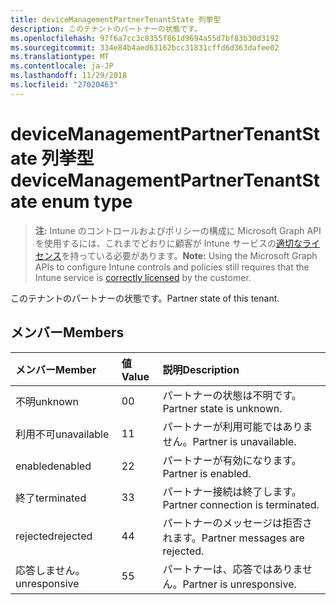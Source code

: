 ```yaml
---
title: deviceManagementPartnerTenantState 列挙型
description: このテナントのパートナーの状態です。
ms.openlocfilehash: 97f6a7cc3c8355f861d9694a55d7bf83b30d3192
ms.sourcegitcommit: 334e84b4aed63162bcc31831cffd6d363dafee02
ms.translationtype: MT
ms.contentlocale: ja-JP
ms.lasthandoff: 11/29/2018
ms.locfileid: "27020463"
---
```

# <a name="devicemanagementpartnertenantstate-enum-type"></a><span data-ttu-id="4ca10-103">deviceManagementPartnerTenantState 列挙型</span><span class="sxs-lookup"><span data-stu-id="4ca10-103">deviceManagementPartnerTenantState enum type</span></span>

> <span data-ttu-id="4ca10-104">**注:** Intune のコントロールおよびポリシーの構成に Microsoft Graph API を使用するには、これまでどおりに顧客が Intune サービスの[適切なライセンス](https://go.microsoft.com/fwlink/?linkid=839381)を持っている必要があります。</span><span class="sxs-lookup"><span data-stu-id="4ca10-104">**Note:** Using the Microsoft Graph APIs to configure Intune controls and policies still requires that the Intune service is [correctly licensed](https://go.microsoft.com/fwlink/?linkid=839381) by the customer.</span></span>

<span data-ttu-id="4ca10-105">このテナントのパートナーの状態です。</span><span class="sxs-lookup"><span data-stu-id="4ca10-105">Partner state of this tenant.</span></span>
## <a name="members"></a><span data-ttu-id="4ca10-106">メンバー</span><span class="sxs-lookup"><span data-stu-id="4ca10-106">Members</span></span>
|<span data-ttu-id="4ca10-107">メンバー</span><span class="sxs-lookup"><span data-stu-id="4ca10-107">Member</span></span>|<span data-ttu-id="4ca10-108">値</span><span class="sxs-lookup"><span data-stu-id="4ca10-108">Value</span></span>|<span data-ttu-id="4ca10-109">説明</span><span class="sxs-lookup"><span data-stu-id="4ca10-109">Description</span></span>|
|:---|:---|:---|
|<span data-ttu-id="4ca10-110">不明</span><span class="sxs-lookup"><span data-stu-id="4ca10-110">unknown</span></span>|<span data-ttu-id="4ca10-111">0</span><span class="sxs-lookup"><span data-stu-id="4ca10-111">0</span></span>|<span data-ttu-id="4ca10-112">パートナーの状態は不明です。</span><span class="sxs-lookup"><span data-stu-id="4ca10-112">Partner state is unknown.</span></span>|
|<span data-ttu-id="4ca10-113">利用不可</span><span class="sxs-lookup"><span data-stu-id="4ca10-113">unavailable</span></span>|<span data-ttu-id="4ca10-114">1</span><span class="sxs-lookup"><span data-stu-id="4ca10-114">1</span></span>|<span data-ttu-id="4ca10-115">パートナーが利用可能ではありません。</span><span class="sxs-lookup"><span data-stu-id="4ca10-115">Partner is unavailable.</span></span>|
|<span data-ttu-id="4ca10-116">enabled</span><span class="sxs-lookup"><span data-stu-id="4ca10-116">enabled</span></span>|<span data-ttu-id="4ca10-117">2</span><span class="sxs-lookup"><span data-stu-id="4ca10-117">2</span></span>|<span data-ttu-id="4ca10-118">パートナーが有効になります。</span><span class="sxs-lookup"><span data-stu-id="4ca10-118">Partner is enabled.</span></span>|
|<span data-ttu-id="4ca10-119">終了</span><span class="sxs-lookup"><span data-stu-id="4ca10-119">terminated</span></span>|<span data-ttu-id="4ca10-120">3</span><span class="sxs-lookup"><span data-stu-id="4ca10-120">3</span></span>|<span data-ttu-id="4ca10-121">パートナー接続は終了します。</span><span class="sxs-lookup"><span data-stu-id="4ca10-121">Partner connection is terminated.</span></span>|
|<span data-ttu-id="4ca10-122">rejected</span><span class="sxs-lookup"><span data-stu-id="4ca10-122">rejected</span></span>|<span data-ttu-id="4ca10-123">4</span><span class="sxs-lookup"><span data-stu-id="4ca10-123">4</span></span>|<span data-ttu-id="4ca10-124">パートナーのメッセージは拒否されます。</span><span class="sxs-lookup"><span data-stu-id="4ca10-124">Partner messages are rejected.</span></span>|
|<span data-ttu-id="4ca10-125">応答しません。</span><span class="sxs-lookup"><span data-stu-id="4ca10-125">unresponsive</span></span>|<span data-ttu-id="4ca10-126">5</span><span class="sxs-lookup"><span data-stu-id="4ca10-126">5</span></span>|<span data-ttu-id="4ca10-127">パートナーは、応答ではありません。</span><span class="sxs-lookup"><span data-stu-id="4ca10-127">Partner is unresponsive.</span></span>|



